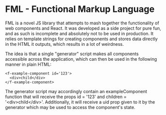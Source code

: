 # FML - Functional Markup Language
FML is a novel JS library that attempts to mash together the functionality of web components and React. It was developed as a side project for pure fun, and as such is incomplete and absolutely not to be used in production. It relies on template strings for creating components and stores data directly in the HTML it outputs, which results in a lot of weirdness.

The idea is that a single "generator" script makes all components accessible across the application, which can then be used in the following manner in plain HTML:

```
<f-example-component id='123'>
  <div>child</div>
</f-example-component>
```

The generator script may accordingly contain an exampleComponent function that will receive the props id = '123' and children = '&lt;div>child&lt;/div>'. Additionally, it will receive a uid prop given to it by the generator which may be used to access the component's state.